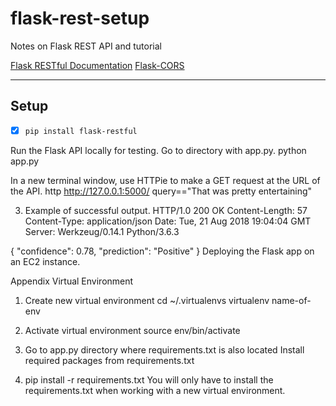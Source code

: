 # flask-rest-setup
Notes on Flask REST API and tutorial

[Flask RESTful Documentation](http://flask-restful.readthedocs.io/en/latest/)
[Flask-CORS](https://flask-cors.readthedocs.io/en/latest/)
___

## Setup

- [x] `pip install flask-restful`

Run the Flask API locally for testing. Go to directory with app.py.
python app.py

In a new terminal window, use HTTPie to make a GET request at the URL of the API.
http http://127.0.0.1:5000/ query=="That was pretty entertaining"

3. Example of successful output.
HTTP/1.0 200 OK
Content-Length: 57
Content-Type: application/json
Date: Tue, 21 Aug 2018 19:04:04 GMT
Server: Werkzeug/0.14.1 Python/3.6.3

{
    "confidence": 0.78,
    "prediction": "Positive"
}
Deploying the Flask app on an EC2 instance.

Appendix
Virtual Environment

1. Create new virtual environment
cd ~/.virtualenvs
virtualenv name-of-env

2. Activate virtual environment
source env/bin/activate

3. Go to app.py directory where requirements.txt is also located
Install required packages from requirements.txt
4. pip install -r requirements.txt
You will only have to install the requirements.txt when working with a new virtual environment.
